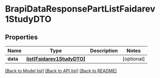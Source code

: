 # BrapiDataResponsePartListFaidarev1StudyDTO

## Properties
Name | Type | Description | Notes
------------ | ------------- | ------------- | -------------
**data** | [**list[Faidarev1StudyDTO]**](Faidarev1StudyDTO.md) |  | [optional] 

[[Back to Model list]](../README.md#documentation-for-models) [[Back to API list]](../README.md#documentation-for-api-endpoints) [[Back to README]](../README.md)


